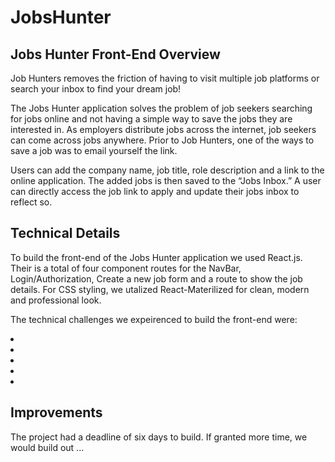 <h1>JobsHunter</h1>

<h2>Jobs Hunter Front-End Overview </h2>

<p>
Job Hunters removes the friction of having to visit multiple job platforms or search your inbox to find your dream job! 
</p>

<p>
The Jobs Hunter application solves the problem of job seekers searching for jobs online and not having a simple way to save the jobs they are interested in. As employers distribute jobs across the internet, job seekers can come across jobs anywhere. Prior to Job Hunters, one of the ways to save a job was to email yourself the link.
</p>

<p>
Users can add the company name, job title, role description and a link to the online application. The added jobs is then saved to the “Jobs Inbox.” A user can directly access the job link to apply and update their jobs inbox to reflect so.
</p>

<h2>Technical Details </h2>

<p>
To build the front-end of the Jobs Hunter application we used React.js. Their is a total of four component routes for the NavBar, Login/Authorization, Create a new job form and a route to show the job details. For CSS styling, we utalized React-Materilized for clean, modern and professional look. 
</p>

<p>
The technical challenges we expeirenced to build the front-end were:
<li> </li>
<li> </li>
<li> </li>
<li> </li>
<li> </li>
</p>

<h2>Improvements</h2>

<p> The project had a deadline of six days to build. If granted more time, we would build out ...</p>

<p></p>
